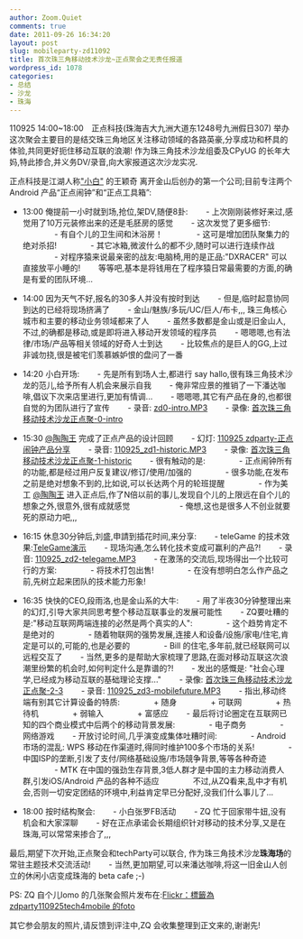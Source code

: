 ```yaml
---
author: Zoom.Quiet
comments: true
date: 2011-09-26 16:34:20
layout: post
slug: mobileparty-zd11092
title: 首次珠三角移动技术沙龙~正点聚会之无责任报道
wordpress_id: 1078
categories:
- 总结
- 沙龙
- 珠海
---
```


110925 14:00~18:00　正点科技(珠海吉大九洲大道东1248号九洲假日307)
举办这次聚会主要目的是结交珠三角地区关注移动领域的各路英豪,分享成功和杯具的体验,共同更好扼住移动互联的浪潮!
作为珠三角技术沙龙组委及CPyUG 的长年大妈,特此掺合,并义务DV/录音,向大家报道这次沙龙实况.

正点科技是江湖人称["小白"](http://weibo.com/yingqixiaobai) 的王颖奇
离开金山后创办的第一个公司;目前专注两个Android 产品“正点闹钟”和“正点工具箱”:

- 13:00 俺提前一小时就到场,抢位,架DV,随便8卦:
　　- 上次刚刚装修好来过,感觉用了10万元装修出来的还是毛胚房的感觉
　　- 这次发觉了更多细节:
　　　　- 有自个儿的卫生间和沐浴房！
　　　　- 这可是增加团队聚集力的绝对杀招!
　　　　- 其它冰箱,微波什么的都不少,随时可以进行连续作战
　　　　- 对程序猿来说最亲密的战友:电脑椅,用的是正品:"DXRACER" 可以直接放平小睡的!
　　等等吧,基本是将钱用在了程序猿日常最需要的方面,的确是有爱的团队环境...

- 14:00 因为天气不好,报名的30多人并没有按时到达
　　- 但是,临时起意协同到达的已经将现场挤满了
　　- 金山/魅族/多玩/UC/巨人/布卡,,, 珠三角核心城市和主要的移动业务领域都来了人
　　- 虽然多数都是金山或是旧金山人,不过,的确都是移动,或是即将进入移动开发领域的程序员
　　- 嗯嗯嗯,也有法律/市场/产品等相关领域的好奇人士到达
　　- 比较焦点的是巨人的GG,上过非诚勿挠,很是被宅们羡慕嫉妒恨的盘问了一番

- 14:20 小白开场:
　　- 先是所有到场人士,都进行 say hallo,很有珠三角技术沙龙的范儿,给予所有人机会来展示自我
　　- 俺非常应景的推销了一下潘达咖啡,倡议下次来店里进行,更加有情调...
　　- 嗯嗯嗯,其它有产品在身的,也都很自觉的为团队进行了宣传
　　- 录音: [zd0-intro.MP3](http://code.ijinshan.com/res/r/110925-techparty-zd-mobile/110925_zd0-intro.MP3)
　　- 录像: [首次珠三角移动技术沙龙正点聚-0-intro](http://v.youku.com/v_playlist/f5647238o1p8.html)

- 15:30 [@陶陶王](http://weibo.com/taoshaoning) 完成了正点产品的设计回顾
　　- 幻灯: [110925 zdparty-正点闹钟产品分享](http://www.slideshare.net/Zoom.Quiet/110925-zdparty)
　　- 录音: [110925_zd1-historic.MP3](http://code.ijinshan.com/res/r/110925-techparty-zd-mobile/110925_zd1-historic.MP3)
　　- 录像: [首次珠三角移动技术沙龙正点聚-1-historic](http://v.youku.com/v_playlist/f5647238o1p9.html)
　　- 很有触动的是:
　　　　- 正点闹钟所有的功能,都是经过用户反复建议/修订/使用/加强的
　　　　- 很多功能,在发布之前是绝对想象不到的,比如说,可以长达两个月的轮班提醒
　　　　- 作为美工 [@陶陶王](http://weibo.com/taoshaoning) 进入正点后,作了N倍以前的事儿,发现自个儿的上限远在自个儿的想象之外,很意外,很有成就感觉
　　　　　　- 俺想,这也是很多人不创业就要死的原动力吧,,,

- 16:15 休息30分钟后,刘盛,申請到插花时间,来分享:
　　- teleGame 的技术效果:[TeleGame演示](http://v.youku.com/v_show/id_XMjk0MDI1Njk2.html)
　　- 现场沟通,怎么转化技术变成可赢利的产品?!
　　- 录音: [110925_zd2-telegame.MP3](http://code.ijinshan.com/res/r/110925-techparty-zd-mobile/110925_zd2-telegame.MP3)
　　- 在激荡的交流后,现场得出一个比较可行的方案:
　　　　- 将技术打包出售!
　　　　- 在没有想明白怎么作产品之前,先树立起来团队的技术能力形象!

- 16:35 快快的CEO,段雨洛,也是金山系的大牛:
　　- 用了半夜30分钟整理出来的幻灯,引导大家共同思考整个移动互联事业的发展可能性
　　- ZQ要吐糟的是:"移动互联网两端连接的必然是两个真实的人":
　　　　- 这个趋势肯定不是绝对的
　　　　- 随着物联网的强势发展,连接人和设备/设施/家电/住宅,肯定是可以的,可能的,也是必要的
　　　　- Bill 的住宅,多年前,就已经联网可以远程交互了
　　- 当然,更多的是帮助大家梳理了思路,在面对移动互联这次浪潮里纷繁的机会时,如何判定什么是靠谱的?!
　　- 发出的感慨是: "社会心理学,已经成为移动互联的基础理论支撑..."
　　- 录像: [首次珠三角移动技术沙龙正点聚-2-3](http://v.youku.com/v_playlist/f5647238o1p7.html)
　　- 录音: [110925_zd3-mobilefuture.MP3](http://code.ijinshan.com/res/r/110925-techparty-zd-mobile/110925_zd3-mobilefuture.MP3)
　　- 指出,移动终端有别其它计算设备的特质:
　　　　+ 随身
　　　　+ 可联网
　　　　+ 热待机
　　　　+ 弱输入
　　　　+ 富感应
　　- 最后将讨论圈定在互联网已知的四个商业模式中后两个的移动背景发展:
　　　　- 电子商务
　　　　- 网络游戏
　　- 开放讨论时间,几乎演变成集体吐糟时间:
　　　　- Android 市场的混乱: WPS 移动在作渠道时,得同时维护100多个市场的关系!
　　　　- 中国ISP的垄断,引发了支付/网络基础设施/市场競争背景,等等各种奇迹
　　　　- MTK 在中国的强劲生存背景,3低人群才是中国的主力移动消费人群,引发iOS/Android 产品的各种不适应
　　　　不过,从ZQ看来,乱中才有机会,否则一切安定团结的环境中,利益肯定早已分配好,没我们什么事儿了...
- 18:00 按时结构聚会:
　　- 小白张罗FB活动
　　- ZQ 忙于回家带牛妞,没有机会和大家深聊
　　- 好在正点承诺会长期组织针对移动的技术分享,又是在珠海,可以常常来掺合了,,,

最后,期望下次开始,正点聚会和techParty可以联合,
作为珠三角技术沙龙**珠海场**的常驻主题技术交流活动!
　　- 当然,更加期望,可以来潘达咖啡,将这一旧金山人创立的休闲小店变成珠海的 beta cafe ;-)

PS:
ZQ 自个儿lomo 的几张聚会照片发布在:[Flickr：標籤為 zdparty110925tech4mobile 的foto](http://www.flickr.com/photos/zoomq/tags/zdparty110925tech4mobile/)

其它参会朋友的照片,请反馈到评注中,ZQ 会收集整理到正文来的,谢谢先!




